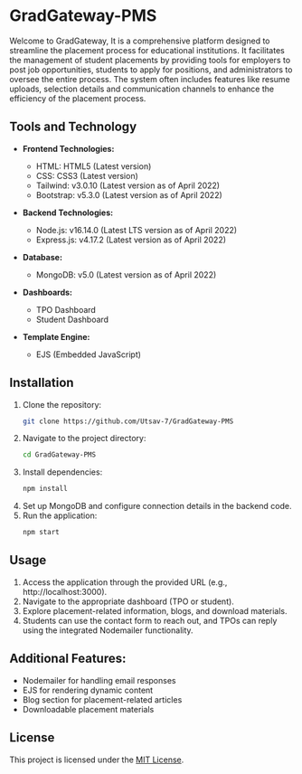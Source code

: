 # GradGateway-PMS
Welcome to GradGateway, It is a comprehensive platform designed to streamline the placement process for educational institutions. It facilitates the management of student placements by providing tools for employers to post job opportunities, students to apply for positions, and administrators to oversee the entire process. The system often includes features like resume uploads, selection details and communication channels to enhance the efficiency of the placement process.

## Tools and Technology

- **Frontend Technologies:**
  - HTML: HTML5 (Latest version)
  - CSS: CSS3 (Latest version)
  - Tailwind: v3.0.10 (Latest version as of April 2022)
  - Bootstrap: v5.3.0 (Latest version as of April 2022)
    
- **Backend Technologies:**
  - Node.js: v16.14.0 (Latest LTS version as of April 2022)
  - Express.js: v4.17.2 (Latest version as of April 2022)
    
- **Database:**
  - MongoDB: v5.0 (Latest version as of April 2022)

- **Dashboards:**
  - TPO Dashboard
  - Student Dashboard

- **Template Engine:**
  - EJS (Embedded JavaScript)


## Installation

1. Clone the repository:
   ```bash
   git clone https://github.com/Utsav-7/GradGateway-PMS
   ```
3. Navigate to the project directory:
   ```bash
   cd GradGateway-PMS
   ```
4. Install dependencies:
   ```bash
   npm install
   ```
5. Set up MongoDB and configure connection details in the backend code.
6. Run the application:
   ```bash
   npm start
   ```

## Usage
1. Access the application through the provided URL (e.g., http://localhost:3000).
2. Navigate to the appropriate dashboard (TPO or student).
3. Explore placement-related information, blogs, and download materials.
4. Students can use the contact form to reach out, and TPOs can reply using the integrated Nodemailer functionality.

## **Additional Features:**
  - Nodemailer for handling email responses
  - EJS for rendering dynamic content
  - Blog section for placement-related articles
  - Downloadable placement materials

## License

This project is licensed under the [MIT License](License).
